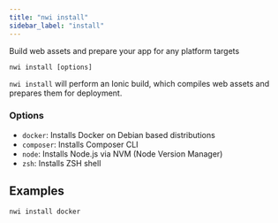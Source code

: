 ```yaml
---
title: "nwi install"
sidebar_label: "install"
---
```


Build web assets and prepare your app for any platform targets

```shell
nwi install [options]
```

`nwi install` will perform an Ionic build, which compiles web assets and prepares them for deployment.

### Options

 - `docker`: Installs Docker on Debian based distributions
 - `composer`: Installs Composer CLI
 - `node`: Installs Node.js via NVM (Node Version Manager)
 - `zsh`: Installs ZSH shell 
      

## Examples

```shell
nwi install docker
```